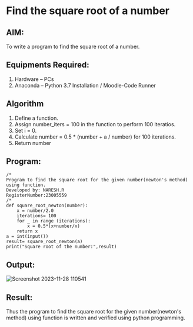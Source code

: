 # Find the square root of a number

## AIM:
To write a program to find the square root of a number.

## Equipments Required:
1. Hardware – PCs
2. Anaconda – Python 3.7 Installation / Moodle-Code Runner

## Algorithm
1. Define a function.
2. Assign number_iters = 100 in the function to perform 100 iteratios.
3. Set i = 0.
4. Calculate  number = 0.5 * (number + a / number) for 100 iterations.
5. Return number

## Program:
```
/*
Program to find the square root for the given number(newton's method) using function.
Developed by: NARESH.R
RegisterNumber:23005559  
/*
def square_root_newton(number):
    x = number/2.0
    iterations= 100
    for _ in range (iterations):
        x = 0.5*(x+number/x)
    return x
a = int(input())
result= square_root_newton(a)
print("Square root of the number:",result)
```

## Output:

![Screenshot 2023-11-28 110541](https://github.com/feryjfgkuyfgewjfgew/Square-root-of-a-number/assets/150319377/10ac607d-e6ba-41d5-b720-db580b2052d7)






## Result:
Thus the program to find the square root for the given number(newton's method) using function is written and verified using python programming.
